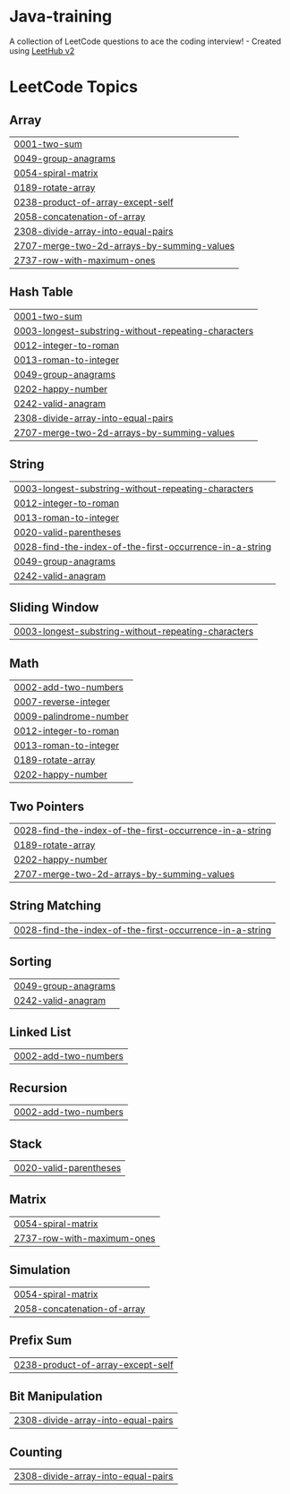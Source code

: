 # Java-training
A collection of LeetCode questions to ace the coding interview! - Created using [LeetHub v2](https://github.com/arunbhardwaj/LeetHub-2.0)

<!---LeetCode Topics Start-->
# LeetCode Topics
## Array
|  |
| ------- |
| [0001-two-sum](https://github.com/sakthibalangk/Java-training/tree/master/0001-two-sum) |
| [0049-group-anagrams](https://github.com/sakthibalangk/Java-training/tree/master/0049-group-anagrams) |
| [0054-spiral-matrix](https://github.com/sakthibalangk/Java-training/tree/master/0054-spiral-matrix) |
| [0189-rotate-array](https://github.com/sakthibalangk/Java-training/tree/master/0189-rotate-array) |
| [0238-product-of-array-except-self](https://github.com/sakthibalangk/Java-training/tree/master/0238-product-of-array-except-self) |
| [2058-concatenation-of-array](https://github.com/sakthibalangk/Java-training/tree/master/2058-concatenation-of-array) |
| [2308-divide-array-into-equal-pairs](https://github.com/sakthibalangk/Java-training/tree/master/2308-divide-array-into-equal-pairs) |
| [2707-merge-two-2d-arrays-by-summing-values](https://github.com/sakthibalangk/Java-training/tree/master/2707-merge-two-2d-arrays-by-summing-values) |
| [2737-row-with-maximum-ones](https://github.com/sakthibalangk/Java-training/tree/master/2737-row-with-maximum-ones) |
## Hash Table
|  |
| ------- |
| [0001-two-sum](https://github.com/sakthibalangk/Java-training/tree/master/0001-two-sum) |
| [0003-longest-substring-without-repeating-characters](https://github.com/sakthibalangk/Java-training/tree/master/0003-longest-substring-without-repeating-characters) |
| [0012-integer-to-roman](https://github.com/sakthibalangk/Java-training/tree/master/0012-integer-to-roman) |
| [0013-roman-to-integer](https://github.com/sakthibalangk/Java-training/tree/master/0013-roman-to-integer) |
| [0049-group-anagrams](https://github.com/sakthibalangk/Java-training/tree/master/0049-group-anagrams) |
| [0202-happy-number](https://github.com/sakthibalangk/Java-training/tree/master/0202-happy-number) |
| [0242-valid-anagram](https://github.com/sakthibalangk/Java-training/tree/master/0242-valid-anagram) |
| [2308-divide-array-into-equal-pairs](https://github.com/sakthibalangk/Java-training/tree/master/2308-divide-array-into-equal-pairs) |
| [2707-merge-two-2d-arrays-by-summing-values](https://github.com/sakthibalangk/Java-training/tree/master/2707-merge-two-2d-arrays-by-summing-values) |
## String
|  |
| ------- |
| [0003-longest-substring-without-repeating-characters](https://github.com/sakthibalangk/Java-training/tree/master/0003-longest-substring-without-repeating-characters) |
| [0012-integer-to-roman](https://github.com/sakthibalangk/Java-training/tree/master/0012-integer-to-roman) |
| [0013-roman-to-integer](https://github.com/sakthibalangk/Java-training/tree/master/0013-roman-to-integer) |
| [0020-valid-parentheses](https://github.com/sakthibalangk/Java-training/tree/master/0020-valid-parentheses) |
| [0028-find-the-index-of-the-first-occurrence-in-a-string](https://github.com/sakthibalangk/Java-training/tree/master/0028-find-the-index-of-the-first-occurrence-in-a-string) |
| [0049-group-anagrams](https://github.com/sakthibalangk/Java-training/tree/master/0049-group-anagrams) |
| [0242-valid-anagram](https://github.com/sakthibalangk/Java-training/tree/master/0242-valid-anagram) |
## Sliding Window
|  |
| ------- |
| [0003-longest-substring-without-repeating-characters](https://github.com/sakthibalangk/Java-training/tree/master/0003-longest-substring-without-repeating-characters) |
## Math
|  |
| ------- |
| [0002-add-two-numbers](https://github.com/sakthibalangk/Java-training/tree/master/0002-add-two-numbers) |
| [0007-reverse-integer](https://github.com/sakthibalangk/Java-training/tree/master/0007-reverse-integer) |
| [0009-palindrome-number](https://github.com/sakthibalangk/Java-training/tree/master/0009-palindrome-number) |
| [0012-integer-to-roman](https://github.com/sakthibalangk/Java-training/tree/master/0012-integer-to-roman) |
| [0013-roman-to-integer](https://github.com/sakthibalangk/Java-training/tree/master/0013-roman-to-integer) |
| [0189-rotate-array](https://github.com/sakthibalangk/Java-training/tree/master/0189-rotate-array) |
| [0202-happy-number](https://github.com/sakthibalangk/Java-training/tree/master/0202-happy-number) |
## Two Pointers
|  |
| ------- |
| [0028-find-the-index-of-the-first-occurrence-in-a-string](https://github.com/sakthibalangk/Java-training/tree/master/0028-find-the-index-of-the-first-occurrence-in-a-string) |
| [0189-rotate-array](https://github.com/sakthibalangk/Java-training/tree/master/0189-rotate-array) |
| [0202-happy-number](https://github.com/sakthibalangk/Java-training/tree/master/0202-happy-number) |
| [2707-merge-two-2d-arrays-by-summing-values](https://github.com/sakthibalangk/Java-training/tree/master/2707-merge-two-2d-arrays-by-summing-values) |
## String Matching
|  |
| ------- |
| [0028-find-the-index-of-the-first-occurrence-in-a-string](https://github.com/sakthibalangk/Java-training/tree/master/0028-find-the-index-of-the-first-occurrence-in-a-string) |
## Sorting
|  |
| ------- |
| [0049-group-anagrams](https://github.com/sakthibalangk/Java-training/tree/master/0049-group-anagrams) |
| [0242-valid-anagram](https://github.com/sakthibalangk/Java-training/tree/master/0242-valid-anagram) |
## Linked List
|  |
| ------- |
| [0002-add-two-numbers](https://github.com/sakthibalangk/Java-training/tree/master/0002-add-two-numbers) |
## Recursion
|  |
| ------- |
| [0002-add-two-numbers](https://github.com/sakthibalangk/Java-training/tree/master/0002-add-two-numbers) |
## Stack
|  |
| ------- |
| [0020-valid-parentheses](https://github.com/sakthibalangk/Java-training/tree/master/0020-valid-parentheses) |
## Matrix
|  |
| ------- |
| [0054-spiral-matrix](https://github.com/sakthibalangk/Java-training/tree/master/0054-spiral-matrix) |
| [2737-row-with-maximum-ones](https://github.com/sakthibalangk/Java-training/tree/master/2737-row-with-maximum-ones) |
## Simulation
|  |
| ------- |
| [0054-spiral-matrix](https://github.com/sakthibalangk/Java-training/tree/master/0054-spiral-matrix) |
| [2058-concatenation-of-array](https://github.com/sakthibalangk/Java-training/tree/master/2058-concatenation-of-array) |
## Prefix Sum
|  |
| ------- |
| [0238-product-of-array-except-self](https://github.com/sakthibalangk/Java-training/tree/master/0238-product-of-array-except-self) |
## Bit Manipulation
|  |
| ------- |
| [2308-divide-array-into-equal-pairs](https://github.com/sakthibalangk/Java-training/tree/master/2308-divide-array-into-equal-pairs) |
## Counting
|  |
| ------- |
| [2308-divide-array-into-equal-pairs](https://github.com/sakthibalangk/Java-training/tree/master/2308-divide-array-into-equal-pairs) |
<!---LeetCode Topics End-->